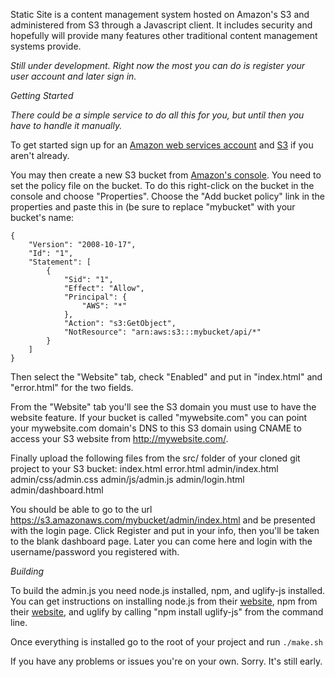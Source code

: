 Static Site is a content management system hosted on Amazon's S3 and administered from S3 through a Javascript client.
It includes security and hopefully will provide many features other traditional content management systems provide.

*Still under development. Right now the most you can do is register your user account and later sign in.*

*Getting Started*

_There could be a simple service to do all this for you, but until then you have to handle it manually._

To get started sign up for an [Amazon web services account](http://aws.amazon.com/) and [S3](http://aws.amazon.com/s3/)
if you aren't already.

You may then create a new S3 bucket from [Amazon's console](http://aws.amazon.com/console/). You need to set the policy
file on the bucket. To do this right-click on the bucket in the console and choose "Properties". Choose the "Add bucket
policy" link in the properties and paste this in (be sure to replace "mybucket" with your bucket's name:

	{
		"Version": "2008-10-17",
		"Id": "1",
		"Statement": [
			{
				"Sid": "1",
				"Effect": "Allow",
				"Principal": {
					"AWS": "*"
				},
				"Action": "s3:GetObject",
				"NotResource": "arn:aws:s3:::mybucket/api/*"
			}
		]
	}

Then select the "Website" tab, check "Enabled" and put in "index.html" and "error.html" for the two fields.

From the "Website" tab you'll see the S3 domain you must use to have the website feature. If your bucket is called
"mywebsite.com" you can point your mywebsite.com domain's DNS to this S3 domain using CNAME to access your S3 website
from http://mywebsite.com/.

Finally upload the following files from the src/ folder of your cloned git project to your S3 bucket:
index.html
error.html
admin/index.html
admin/css/admin.css
admin/js/admin.js
admin/login.html
admin/dashboard.html

You should be able to go to the url https://s3.amazonaws.com/mybucket/admin/index.html and be presented with the login
page. Click Register and put in your info, then you'll be taken to the blank dashboard page. Later you can come here
and login with the username/password you registered with.

*Building*

To build the admin.js you need node.js installed, npm, and uglify-js installed. You can get instructions on installing
node.js from their [website](http://nodejs.org/), npm from their [website](http://npmjs.org/), and uglify by calling
"npm install uglify-js" from the command line.

Once everything is installed go to the root of your project and run `./make.sh`

If you have any problems or issues you're on your own. Sorry. It's still early.